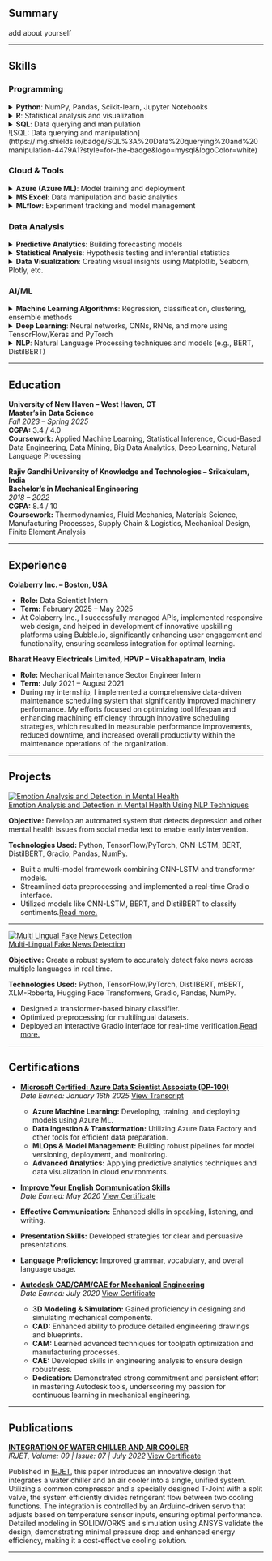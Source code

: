 


## Summary
add about yourself

---

## Skills

### Programming

<details markdown="1">
<summary><strong>Python</strong>: NumPy, Pandas, Scikit-learn, Jupyter Notebooks</summary>

![Python](https://img.shields.io/badge/Python-3670A0?style=for-the-badge&logo=python&logoColor=ffdd54) ![NumPy](https://img.shields.io/badge/NumPy-013243?style=for-the-badge&logo=numpy&logoColor=white) ![Pandas](https://img.shields.io/badge/Pandas-150458?style=for-the-badge&logo=pandas&logoColor=white) ![Scikit-learn](https://img.shields.io/badge/Scikit--learn-F7931E?style=for-the-badge&logo=scikit-learn&logoColor=white) ![Jupyter](https://img.shields.io/badge/Jupyter-FF6600?style=for-the-badge&logo=jupyter&logoColor=white)

</details>

<details markdown="1">
<summary><strong>R</strong>: Statistical analysis and visualization</summary>

![R](https://img.shields.io/badge/R-276DC3?style=for-the-badge&logo=r&logoColor=white)

</details>

<details markdown="1">
<summary><strong>SQL</strong>: Data querying and manipulation</summary>

![SQL](https://img.shields.io/badge/SQL-4479A1?style=for-the-badge&logo=mysql&logoColor=white)

</details>
![SQL: Data querying and manipulation](https://img.shields.io/badge/SQL%3A%20Data%20querying%20and%20manipulation-4479A1?style=for-the-badge&logo=mysql&logoColor=white)

### Cloud & Tools

<details markdown="1">
<summary><strong>Azure (Azure ML)</strong>: Model training and deployment</summary>

![Azure](https://img.shields.io/badge/Azure-0072C6?style=for-the-badge&logo=microsoftazure&logoColor=white)

</details>

<details markdown="1">
<summary><strong>MS Excel</strong>: Data manipulation and basic analytics</summary>

![Excel](https://img.shields.io/badge/Excel-217346?style=for-the-badge&logo=microsoftexcel&logoColor=white)

</details>

<details markdown="1">
<summary><strong>MLflow</strong>: Experiment tracking and model management</summary>

![MLflow](https://img.shields.io/badge/MLflow-05C4EE?style=for-the-badge)

</details>

### Data Analysis

<details markdown="1">
<summary><strong>Predictive Analytics</strong>: Building forecasting models</summary>

![Predictive Analytics](https://img.shields.io/badge/Predictive%20Analytics-FF9900?style=for-the-badge)

</details>

<details markdown="1">
<summary><strong>Statistical Analysis</strong>: Hypothesis testing and inferential statistics</summary>

![Statistical Analysis](https://img.shields.io/badge/Statistical%20Analysis-5851DB?style=for-the-badge)

</details>

<details markdown="1">
<summary><strong>Data Visualization</strong>: Creating visual insights using Matplotlib, Seaborn, Plotly, etc.</summary>

![Data Visualization](https://img.shields.io/badge/Data%20Visualization-F44336?style=for-the-badge)

</details>

### AI/ML

<details markdown="1">
<summary><strong>Machine Learning Algorithms</strong>: Regression, classification, clustering, ensemble methods</summary>

![Machine Learning](https://img.shields.io/badge/Machine%20Learning-FF6F00?style=for-the-badge)

</details>

<details markdown="1">
<summary><strong>Deep Learning</strong>: Neural networks, CNNs, RNNs, and more using TensorFlow/Keras and PyTorch</summary>

![TensorFlow](https://img.shields.io/badge/TensorFlow-E62B27?style=for-the-badge&logo=tensorflow&logoColor=white) ![PyTorch](https://img.shields.io/badge/PyTorch-EE4C2C?style=for-the-badge&logo=pytorch&logoColor=white)

</details>

<details markdown="1">
<summary><strong>NLP</strong>: Natural Language Processing techniques and models (e.g., BERT, DistilBERT)</summary>

![BERT](https://img.shields.io/badge/BERT-FF9900?style=for-the-badge) ![DistilBERT](https://img.shields.io/badge/DistilBERT-FF9900?style=for-the-badge)

</details>


---

## Education

**University of New Haven – West Haven, CT**<br>
**Master’s in Data Science**  
*Fall 2023 – Spring 2025*  
**CGPA:** 3.4 / 4.0<br>
**Coursework:** Applied Machine Learning, Statistical Inference, Cloud-Based Data Engineering, Data Mining, Big Data Analytics, Deep Learning, Natural Language Processing


**Rajiv Gandhi University of Knowledge and Technologies – Srikakulam, India**<br>
**Bachelor’s in Mechanical Engineering**  
*2018 – 2022*  
**CGPA:** 8.4 / 10<br>
**Coursework:** Thermodynamics, Fluid Mechanics, Materials Science, Manufacturing Processes, Supply Chain & Logistics, Mechanical Design, Finite Element Analysis

---
## Experience

**Colaberry Inc. – Boston, USA**<br>
- **Role:** Data Scientist Intern  
- **Term:** February 2025 – May 2025   
- At Colaberry Inc., I successfully managed APIs, implemented responsive web design, and helped in development of innovative upskilling platforms using Bubble.io, significantly enhancing user engagement and functionality, ensuring seamless integration for optimal learning.

**Bharat Heavy Electricals Limited, HPVP – Visakhapatnam, India**<br>
- **Role:** Mechanical Maintenance Sector Engineer Intern  
- **Term:** July 2021 – August 2021
- During my internship, I implemented a comprehensive data-driven maintenance scheduling system that significantly improved machinery performance. My efforts focused on optimizing tool lifespan and enhancing machining efficiency through innovative scheduling strategies, which resulted in measurable performance improvements, reduced downtime, and increased overall productivity within the maintenance operations of the organization.

---

## Projects 
 
<div class="project-card">
  <!-- Clickable Thumbnail -->
  <a href="{{ '/each-project/emotion-analysis-and-detection-in-mental-health-using-nlp-techniques/' | relative_url }}">
    <img 
      class="project-thumbnail"
      src="{{ '/assets/NLP.jpeg' | relative_url }}"
      alt="Emotion Analysis and Detection in Mental Health"
    />
  </a>

  <!-- Project Details -->
  <div class="project-details">
    <!-- Clickable Title -->
    <a 
      class="project-title"
      href="{{ '/each-project/emotion-analysis-and-detection-in-mental-health-using-nlp-techniques/' | relative_url }}"
    >
      Emotion Analysis and Detection in Mental Health Using NLP Techniques
    </a>
    <p><strong>Objective:</strong> Develop an automated system that detects depression and other mental health issues from social media text to enable early intervention.</p>
    <p><strong>Technologies Used:</strong> Python, TensorFlow/PyTorch, CNN-LSTM, BERT, DistilBERT, Gradio, Pandas, NumPy.</p>
    <ul>
      <li>Built a multi-model framework combining CNN-LSTM and transformer models.</li>
      <li>Streamlined data preprocessing and implemented a real-time Gradio interface.</li>
      <li>Utilized models like CNN-LSTM, BERT, and DistilBERT to classify sentiments.<a href="{{ '/each-project/emotion-analysis-and-detection-in-mental-health-using-nlp-techniques/' | relative_url }}">Read more.</a></li>
    </ul>
  </div>
</div>

---
<div class="project-card">
  <!-- Clickable Thumbnail -->
  <a class="project-link" href="{{ '/each-project/Multi-Lingual-Fake-News-Detection.html' | relative_url }}">
    <img class="project-thumbnail" src="{{ '/assets/Fake-news-detection.png' | relative_url }}" alt="Multi Lingual Fake News Detection">
  </a>

  <!-- Project Details -->
  <div class="project-details">
    <!-- Clickable Title -->
    <a class="project-link project-title" href="{{ '/each-project/Multi-Lingual-Fake-News-Detection.html' | relative_url }}">
      Multi-Lingual Fake News Detection
    </a>
    <p><strong>Objective:</strong> Create a robust system to accurately detect fake news across multiple languages in real time.</p>
    <p><strong>Technologies Used:</strong> Python, TensorFlow/PyTorch, DistilBERT, mBERT, XLM-Roberta, Hugging Face Transformers, Gradio, Pandas, NumPy.</p>
    <ul>
      <li>Designed a transformer-based binary classifier.</li>
      <li>Optimized preprocessing for multilingual datasets.</li>
      <li>Deployed an interactive Gradio interface for real-time verification.<a href="{{ '/each-project/Multi-Lingual-Fake-News-Detection.html' | relative_url }}">Read more.</a></li>
    </ul>
  </div>
</div>

----
## Certifications

- [**Microsoft Certified: Azure Data Scientist Associate (DP-100)**](assets/DP-100-Certificate.pdf)<br>
  *Date Earned: January 16th 2025*  [View Transcript](assets/DP-100-Transcript.pdf)
  - **Azure Machine Learning:** Developing, training, and deploying models using Azure ML.
  - **Data Ingestion & Transformation:** Utilizing Azure Data Factory and other tools for efficient data preparation.
  - **MLOps & Model Management:** Building robust pipelines for model versioning, deployment, and monitoring.
  - **Advanced Analytics:** Applying predictive analytics techniques and data visualization in cloud environments.
 
 - [**Improve Your English Communication Skills**](https://www.coursera.org/account/accomplishments/specialization/2K8EBU7QU3M6)<br>
  *Date Earned: May 2020*  [View Certificate](assets/Coursera-Communication.pdf)
  - **Effective Communication:** Enhanced skills in speaking, listening, and writing.
  - **Presentation Skills:** Developed strategies for clear and persuasive presentations.
  - **Language Proficiency:** Improved grammar, vocabulary, and overall language usage.

- [**Autodesk CAD/CAM/CAE for Mechanical Engineering**](https://coursera.org/verify/specialization/JWBRCATX4CPZ)<br>
  *Date Earned: July 2020*  [View Certificate](assets/Coursera-AutoDesk.pdf)
  - **3D Modeling & Simulation:** Gained proficiency in designing and simulating mechanical components.
  - **CAD:** Enhanced ability to produce detailed engineering drawings and blueprints.
  - **CAM:** Learned advanced techniques for toolpath optimization and manufacturing processes.
  - **CAE:** Developed skills in engineering analysis to ensure design robustness.
  - **Dedication:** Demonstrated strong commitment and persistent effort in mastering Autodesk tools, underscoring my passion for continuous learning in mechanical engineering.

---

## Publications

[**INTEGRATION OF WATER CHILLER AND AIR COOLER**](https://www.irjet.net/archives/V9/i7/IRJET-V9I7250.pdf)<br>
*IRJET, Volume: 09 | Issue: 07 | July 2022*  [View Certificate](assets/IRJET-Ganga-Vamsik.jpg)

Published in [IRJET](https://www.irjet.net/), this paper introduces an innovative design that integrates a water chiller and an air cooler into a single, unified system. Utilizing a common compressor and a specially designed T-Joint with a split valve, the system efficiently divides refrigerant flow between two cooling functions. The integration is controlled by an Arduino-driven servo that adjusts based on temperature sensor inputs, ensuring optimal performance. Detailed modeling in SOLIDWORKS and simulation using ANSYS validate the design, demonstrating minimal pressure drop and enhanced energy efficiency, making it a cost-effective cooling solution.


---



